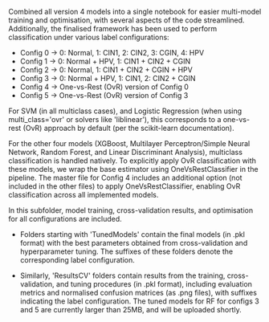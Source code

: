 Combined all version 4 models into a single notebook for easier multi-model training and optimisation, with several aspects of the code streamlined. Additionally, the finalised framework has been used to perform classification under various label configurations:
- Config 0 → 0: Normal, 1: CIN1, 2: CIN2, 3: CGIN, 4: HPV
- Config 1 → 0: Normal + HPV, 1: CIN1 + CIN2 + CGIN
- Config 2 → 0: Normal, 1: CIN1 + CIN2 + CGIN + HPV
- Config 3 → 0: Normal + HPV, 1: CIN1, 2: CIN2 + CGIN
- Config 4 → One-vs-Rest (OvR) version of Config 0
- Config 5 → One-vs-Rest (OvR) version of Config 3

For SVM (in all multiclass cases), and Logistic Regression (when using multi_class='ovr' or solvers like 'liblinear'), this corresponds to a one-vs-rest (OvR) approach by default (per the scikit-learn documentation).

For the other four models (XGBoost, Multilayer Perceptron/Simple Neural Network, Random Forest, and Linear Discriminant Analysis), multiclass classification is handled natively. To explicitly apply OvR classification with these models, we wrap the base estimator using OneVsRestClassifier in the pipeline. The master file for Config 4 includes an additional option (not included in the other files) to apply OneVsRestClassifier, enabling OvR classification across all implemented models.

In this subfolder, model training, cross-validation results, and optimisation for all configurations are included.

- Folders starting with 'TunedModels' contain the final models (in .pkl format) with the best parameters obtained from cross-validation and hyperparameter tuning. The suffixes of these folders denote the corresponding label configuration.

- Similarly, 'ResultsCV' folders contain results from the training, cross-validation, and tuning procedures (in .pkl format), including evaluation metrics and normalised confusion matrices (as .png files), with suffixes indicating the label configuration. The tuned models for RF for configs 3 and 5 are currently larger than 25MB, and will be uploaded shortly.
